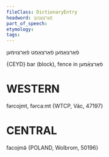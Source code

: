 ```yaml
---
fileClass: DictionaryEntry
headword: פֿאַרצאַמען
part_of_speech: 
etymology: 
tags: 
---
```

פֿאַרצאַמען
פֿאַרצאַמט
פֿאַרצוימען

{CEYD}
bar (block), fence in פֿאַרצאַ֜מען

WESTERN
========

fərcojmt, fərcaːmt {WTCP, Vác, 47197}

CENTRAL
========

facojmə̃ {POLAND, Wolbrom, 50196}